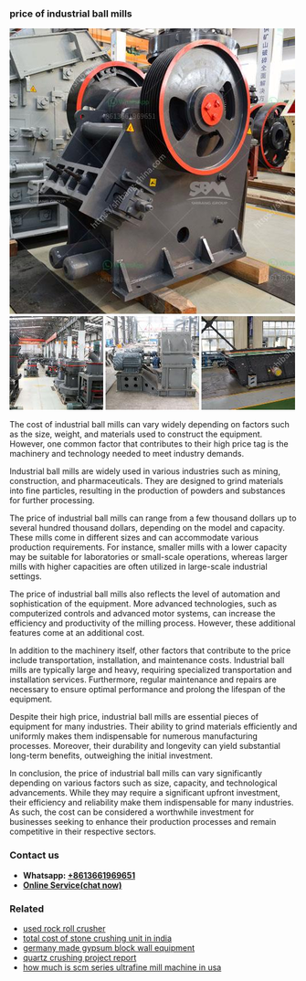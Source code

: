 <h3>price of industrial ball mills</h3><img src='1708663475.jpg' alt=''><p>The cost of industrial ball mills can vary widely depending on factors such as the size, weight, and materials used to construct the equipment. However, one common factor that contributes to their high price tag is the machinery and technology needed to meet industry demands.</p><p>Industrial ball mills are widely used in various industries such as mining, construction, and pharmaceuticals. They are designed to grind materials into fine particles, resulting in the production of powders and substances for further processing.</p><p>The price of industrial ball mills can range from a few thousand dollars up to several hundred thousand dollars, depending on the model and capacity. These mills come in different sizes and can accommodate various production requirements. For instance, smaller mills with a lower capacity may be suitable for laboratories or small-scale operations, whereas larger mills with higher capacities are often utilized in large-scale industrial settings.</p><p>The price of industrial ball mills also reflects the level of automation and sophistication of the equipment. More advanced technologies, such as computerized controls and advanced motor systems, can increase the efficiency and productivity of the milling process. However, these additional features come at an additional cost.</p><p>In addition to the machinery itself, other factors that contribute to the price include transportation, installation, and maintenance costs. Industrial ball mills are typically large and heavy, requiring specialized transportation and installation services. Furthermore, regular maintenance and repairs are necessary to ensure optimal performance and prolong the lifespan of the equipment.</p><p>Despite their high price, industrial ball mills are essential pieces of equipment for many industries. Their ability to grind materials efficiently and uniformly makes them indispensable for numerous manufacturing processes. Moreover, their durability and longevity can yield substantial long-term benefits, outweighing the initial investment.</p><p>In conclusion, the price of industrial ball mills can vary significantly depending on various factors such as size, capacity, and technological advancements. While they may require a significant upfront investment, their efficiency and reliability make them indispensable for many industries. As such, the cost can be considered a worthwhile investment for businesses seeking to enhance their production processes and remain competitive in their respective sectors.</p><h3>Contact us</h3><ul><li><strong>Whatsapp:&nbsp;<a href="https://wa.me/8613661969651">+8613661969651</a></strong></li><li><a href="https://swt.shibang-china.com/?git&amp;zhl&amp;price of industrial ball mills"><strong>Online Service(chat now)</strong></a></li></ul><h3>Related</h3><ul><li><a href='used rock roll crusher.md'>used rock roll crusher</a></li><li><a href='total cost of stone crushing unit in india.md'>total cost of stone crushing unit in india</a></li><li><a href='germany made gypsum block wall equipment.md'>germany made gypsum block wall equipment</a></li><li><a href='quartz crushing project report.md'>quartz crushing project report</a></li><li><a href='how much is scm series ultrafine mill machine in usa.md'>how much is scm series ultrafine mill machine in usa</a></li></ul>